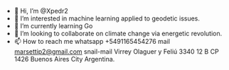 - 👋 Hi, I’m @Xpedr2
- 👀 I’m interested in machine learning applied to geodetic issues.
- 🌱 I’m currently learning Go
- 💞️ I’m looking to collaborate on climate change via energetic revolution.
- 📫 How to reach me whatsapp +5491165454276 mail marsettip2@gmail.com snail-mail Virrey Olaguer y Feliú 3340 12 B CP 1426 Buenos Aires City Argentina.

<!---
Xpedr2/Xpedr2 is a ✨ special ✨ repository because its `README.md` (this file) appears on your GitHub profile.
You can click the Preview link to take a look at your changes.
--->
